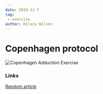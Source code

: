 ```yaml
---
date: 2019-11-7
tag:
 - exercise
author: Hilary Wilson
---
```


# Copenhagen protocol

![Copenhagen Adduction Exercise](https://simplifaster.com/wp-content/uploads/2018/04/Copenhagen-Adduction-Exercise.jpg)

### Links
[Random article](https://simplifaster.com/articles/copenhagen-adduction-exercise-groin-injuries/)
<!--stackedit_data:
eyJoaXN0b3J5IjpbMTM2NDExMTMzNiwtMjY2MDg0OTY2XX0=
-->